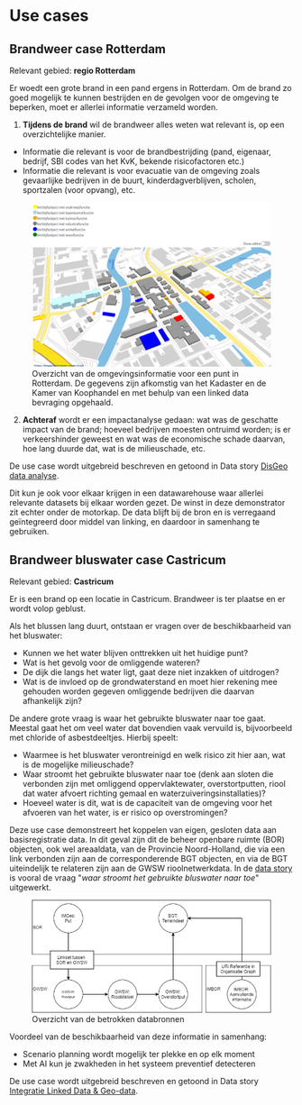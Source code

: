 # Use cases

## Brandweer case Rotterdam

Relevant gebied: **regio Rotterdam**

Er woedt een grote brand in een pand ergens in Rotterdam. Om de brand zo goed mogelijk te kunnen bestrijden en de gevolgen voor de omgeving te beperken, moet er allerlei informatie verzameld worden. 

1. **Tijdens de brand** wil de brandweer alles weten wat relevant is, op een overzichtelijke manier.  
- Informatie die relevant is voor de brandbestrijding (pand, eigenaar, bedrijf, SBI codes van het KvK, bekende risicofactoren etc.)
- Informatie die relevant is voor evacuatie van de omgeving zoals gevaarlijke bedrijven in de buurt, kinderdagverblijven, scholen, sportzalen (voor opvang), etc.

<figure>
    <img src="media/disgeo-story.png" alt="overzicht databronnen"/>
    <figcaption>Overzicht van de omgevingsinformatie voor een punt in Rotterdam. De gegevens zijn afkomstig van het Kadaster en de Kamer van Koophandel en met behulp van een linked data bevraging opgehaald.</figcaption>
</figure>

2. **Achteraf** wordt er een impactanalyse gedaan: wat was de geschatte impact van de brand; hoeveel bedrijven moesten ontruimd worden; is er verkeershinder geweest en wat was de economische schade daarvan, hoe lang duurde dat, wat is de milieuschade, etc.

De use case wordt uitgebreid beschreven en getoond in Data story [DisGeo data analyse](https://labs.kadaster.nl/stories/disgeo/). 

<aside class="note">Dit kun je ook voor elkaar krijgen in een datawarehouse waar allerlei relevante datasets bij elkaar worden gezet. De winst in deze demonstrator zit echter onder de motorkap. De data blijft bij de bron en is verregaand geïntegreerd door middel van linking, en daardoor in samenhang te gebruiken. </aside>

## Brandweer bluswater case Castricum

Relevant gebied: **Castricum**

Er is een brand op een locatie in Castricum. Brandweer is ter plaatse en er wordt volop geblust. 

Als het blussen lang duurt, ontstaan er vragen over de beschikbaarheid van het bluswater: 
- Kunnen we het water blijven onttrekken uit het huidige punt? 
- Wat is het gevolg voor de omliggende wateren? 
- De dijk die langs het water ligt, gaat deze niet inzakken of uitdrogen? 
- Wat is de invloed op de grondwaterstand en moet hier rekening mee gehouden worden gegeven omliggende bedrijven die daarvan afhankelijk zijn?

De andere grote vraag is waar het gebruikte bluswater naar toe gaat. Meestal gaat het om veel water dat bovendien vaak vervuild is, bijvoorbeeld met chloride of asbestdeeltjes. Hierbij speelt: 
- Waarmee is het bluswater verontreinigd en welk risico zit hier aan, wat is de mogelijke milieuschade?
- Waar stroomt het gebruikte bluswater naar toe (denk aan sloten die verbonden zijn met omliggend oppervlaktewater, overstortputten, riool dat water afvoert richting gemaal en waterzuiveringsinstallaties)?
- Hoeveel water is dit, wat is de capaciteit van de omgeving voor het afvoeren van het water, is er risico op overstromingen?

Deze use case demonstreert het koppelen van eigen, gesloten data aan basisregistratie data. In dit geval zijn dit de beheer openbare ruimte (BOR) objecten, ook wel areaaldata, van de Provincie Noord-Holland, die via een link verbonden zijn aan de corresponderende BGT objecten, en via de BGT uiteindelijk te relateren zijn aan de GWSW rioolnetwerkdata. In de [data story](https://labs.kadaster.nl/stories/high5-imbor/) is vooral de vraag "*waar stroomt het gebruikte bluswater naar toe*" uitgewerkt.

<figure>
    <img src="media/sor-aanvullend-story.png" alt="overzicht databronnen"/>
    <figcaption>Overzicht van de betrokken databronnen</figcaption>
</figure>

Voordeel van de beschikbaarheid van deze informatie in samenhang:
- Scenario planning wordt mogelijk ter plekke en op elk moment 
- Met AI kun je zwakheden in het systeem preventief detecteren 

De use case wordt uitgebreid beschreven en getoond in Data story [Integratie Linked Data & Geo-data](https://labs.kadaster.nl/stories/high5-imbor/).